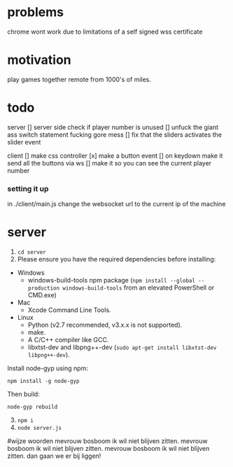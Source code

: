 # problems
chrome wont work due to limitations of a self signed wss certificate
 
# motivation
play games together remote from 1000's of miles. 

# todo
server
[] server side check if player number is unused
[] unfuck the giant ass switch statement fucking gore mess 
[] fix that the sliders activates the slider event


client
[] make css controller
[x] make a button event
[] on keydown make it send all the buttons via ws
[] make it so you can see the current player number

### setting it up

in ./client/main.js change the websocket url to the current ip of the machine

# server
1. `cd server`
2. Please ensure you have the required dependencies before installing:

* Windows
  * windows-build-tools npm package (`npm install --global --production windows-build-tools` from an elevated PowerShell or CMD.exe)
* Mac
  * Xcode Command Line Tools.
* Linux
  * Python (v2.7 recommended, v3.x.x is not supported).
  * make.
  * A C/C++ compiler like GCC.
  * libxtst-dev and libpng++-dev (`sudo apt-get install libxtst-dev libpng++-dev`).

Install node-gyp using npm:

```
npm install -g node-gyp
```

Then build:

```
node-gyp rebuild
```
3. `npm i`
4. `node server.js`


#wijze woorden
mevrouw bosboom ik wil niet blijven zitten.
mevrouw bosboom ik wil niet blijven zitten.
mevrouw bosboom ik wil niet blijven zitten.
dan gaan we er bij liggen!